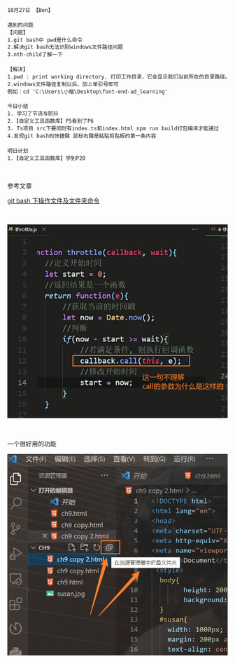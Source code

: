 ```html
10月27日 【Ben】

遇到的问题
【问题】
1.git bash中 pwd是什么命令
2.解决git bash无法识别windows文件路径问题
3.nth-child了解一下

【解决】
1.pwd : print working directory, 打印工作目录，它会显示我们当前所在的目录路径。
2.windows文件路径复制以后，加上单引号即可
例如：cd 'C:\Users\小楷\Desktop\font-end-ad_learning'

今日小结
1. 学习了节流与防抖
2.【自定义工具函数库】P5看到了P6
3. Ts项目 src下要同时有index.ts和index.html npm run build打包编译才能通过
4.发现git bash的快捷键 鼠标右键是粘贴剪贴板的第一条内容

明日计划
1.【自定义工具函数库】学到P20
```

​	

参考文章

[git bash 下操作文件及文件夹命令](https://www.cnblogs.com/SamWeb/p/6516784.html)

​	

![image-20221027090516789](10月27日.assets/image-20221027090516789.png)

​	

一个很好用的功能

![image-20221027210741259](10月27日.assets/image-20221027210741259.png)